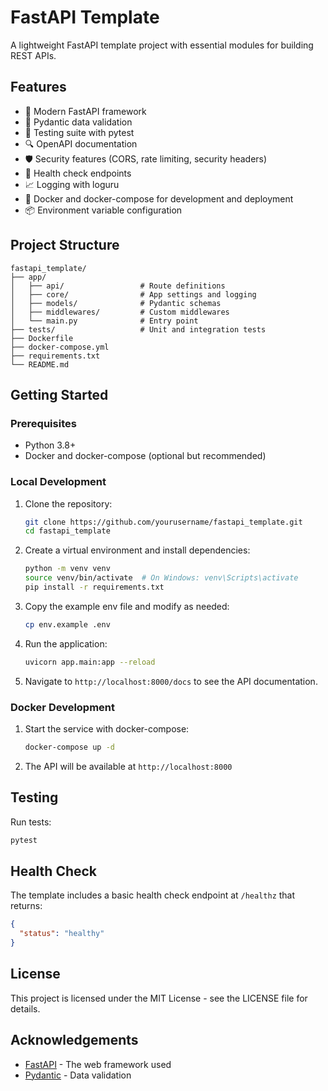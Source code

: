 # FastAPI Template

A lightweight FastAPI template project with essential modules for building REST APIs.

## Features

- 🚀 Modern FastAPI framework
- 📝 Pydantic data validation
- 🧪 Testing suite with pytest
- 🔍 OpenAPI documentation
- 🛡️ Security features (CORS, rate limiting, security headers)
- 🎯 Health check endpoints
- 📈 Logging with loguru
- 🔄 Docker and docker-compose for development and deployment
- 📦 Environment variable configuration

## Project Structure

```
fastapi_template/
├── app/
│   ├── api/                 # Route definitions
│   ├── core/                # App settings and logging
│   ├── models/              # Pydantic schemas
│   ├── middlewares/         # Custom middlewares
│   └── main.py              # Entry point
├── tests/                   # Unit and integration tests
├── Dockerfile
├── docker-compose.yml
├── requirements.txt
└── README.md
```

## Getting Started

### Prerequisites

- Python 3.8+
- Docker and docker-compose (optional but recommended)

### Local Development

1. Clone the repository:
   ```bash
   git clone https://github.com/yourusername/fastapi_template.git
   cd fastapi_template
   ```

2. Create a virtual environment and install dependencies:
   ```bash
   python -m venv venv
   source venv/bin/activate  # On Windows: venv\Scripts\activate
   pip install -r requirements.txt
   ```

3. Copy the example env file and modify as needed:
   ```bash
   cp env.example .env
   ```

4. Run the application:
   ```bash
   uvicorn app.main:app --reload
   ```

5. Navigate to `http://localhost:8000/docs` to see the API documentation.

### Docker Development

1. Start the service with docker-compose:
   ```bash
   docker-compose up -d
   ```

2. The API will be available at `http://localhost:8000`

## Testing

Run tests:
```bash
pytest
```

## Health Check

The template includes a basic health check endpoint at `/healthz` that returns:

```json
{
  "status": "healthy"
}
```

## License

This project is licensed under the MIT License - see the LICENSE file for details.

## Acknowledgements

- [FastAPI](https://fastapi.tiangolo.com/) - The web framework used
- [Pydantic](https://pydantic-docs.helpmanual.io/) - Data validation 